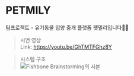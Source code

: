 # PETMILY
팀프로젝트 - 유기동물 입양 중개 플랫폼 펫밀리입니다🐶🐱   

> 시연 영상   
> Link: https://youtu.be/GhTMTFGhz8Y  
   
> 시스템 구조   
![Fishbone Brainstorming의 사본](https://github.com/zoneiiiii/petmilyFE/assets/128220837/bfc4088f-1ef3-40f2-a63d-71da65548420)

